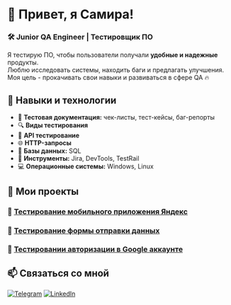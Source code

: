 # 👋 Привет, я Самира!  
### 🛠 Junior QA Engineer | Тестировщик ПО  

Я тестирую ПО, чтобы пользователи получали **удобные и надежные** продукты.  
Люблю исследовать системы, находить баги и предлагать улучшения.  
Моя цель - прокачивать свои навыки и развиваться в сфере QA 🔥  

## 🔧 Навыки и технологии  

- 📌 **Тестовая документация:** чек-листы, тест-кейсы, баг-репорты  
- 🔍 **Виды тестирования**
- 🔄 **API тестирование**
- 🌐 **HTTP-запросы**
- 📂 **Базы данных:** SQL
- 🔗 **Инструменты:** Jira, DevTools, TestRail  
- 💻 **Операционные системы:** Windows, Linux   

## 📂 Мои проекты  

### 📝 [Тестирование мобильного приложения Яндекс](https://github.com/s-nabievaaa/QA_Yandex-Alice) 
### 📝 [Тестирование формы отправки данных](https://github.com/s-nabievaaa/QA_sibirix_test-form) 
### 📝 [Тестировании авторизации в Google аккаунте](https://github.com/s-nabievaaa/QA_auth_google)

## 📫 Связаться со мной  

[![Telegram](https://img.shields.io/badge/Telegram-2CA5E0?style=for-the-badge&logo=telegram&logoColor=white)](https://t.me/s_nabievaaa)
[![LinkedIn](https://img.shields.io/badge/LinkedIn-blue?style=for-the-badge&logo=linkedin&logoColor=white)](https://www.linkedin.com/in/samira-nabieva-3652bb355/) 
